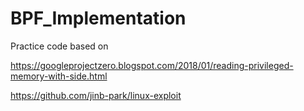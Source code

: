 # BPF_Implementation

Practice code based on 

https://googleprojectzero.blogspot.com/2018/01/reading-privileged-memory-with-side.html

https://github.com/jinb-park/linux-exploit
